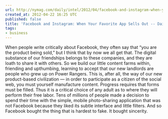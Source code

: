 ```yaml
---
url: http://nymag.com/daily/intel/2012/04/facebook-and-instagram-when-your-favorite-app-sells-out.html
created_at: 2012-04-22 16:25 UTC
published: false
title: 'Facebook and Instagram: When Your Favorite App Sells Out -- Daily Intel'
tags:
- business
---
```


When people write critically about Facebook, they often say that “you are the product being sold,” but I think that by now we all get that. The digital substance of our friendships belongs to these companies, and they are loath to share it with others. So we build our little content farms within, friending and upthumbing, learning to accept that our new landlords are people who grew up on Power Rangers. This is, after all, the way of our new product-based civilization — in order to participate as a citizen of the social web, you must yourself manufacture content. Progress requires that forms must be filled. Thus it is a critical choice of any adult as to where they will perform their free labor. Tens of millions of people made a decision to spend their time with the simple, mobile photo-sharing application that was not Facebook because they liked its subtle interface and little filters. And so Facebook bought the thing that is hardest to fake. It bought sincerity.
